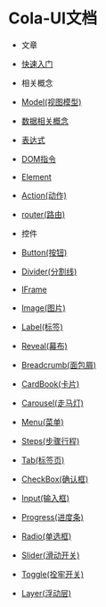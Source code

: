 # Cola-UI文档

* 文章
 * [快速入门](quick-start)
 
* 相关概念
 * [Model(视图模型)](model)
 * [数据相关概念](data-model)
 * [表达式](expression)
 * [DOM指令](dom-directives)
 * [Element](element)
 * [Action(动作)](action)
 * [router(路由)](router)
* 控件
 * [Button(按钮)](base/button)
 * [Divider(分割线)](base/divider)
 * [IFrame](base/iframe)
 * [Image(图片)](base/image)
 * [Label(标签)](base/label)
 * [Reveal(幕布)](base/reveal)
 * [Breadcrumb(面包屑)](collection/breadcrumb)
 * [CardBook(卡片)](collection/card-book)
 * [Carousel(走马灯)](collection/carousel)
 * [Menu(菜单)](collection/menu)
 * [Steps(步骤行程)](collection/steps)
 * [Tab(标签页)](collection/tab)
 * [CheckBox(确认框)](edit/checkbox)
 * [Input(输入框)](edit/input)
 * [Progress(进度条)](edit/progress)
 * [Radio(单选框)](edit/radio)
 * [Slider(滑动开关)](edit/slider)
 * [Toggle(拴牢开关)](edit/toggle)
 * [Layer(浮动层)](layout/layer)
 

